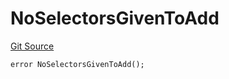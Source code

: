 # NoSelectorsGivenToAdd
[Git Source](https://github.com/thrackle-io/forte-rules-engine/blob/90e2ae1d7df03e5dac710c7ae0a8dd87e3b8b119/src/protocol/economic/ruleProcessor/RuleProcessorDiamondLib.sol)


```solidity
error NoSelectorsGivenToAdd();
```

